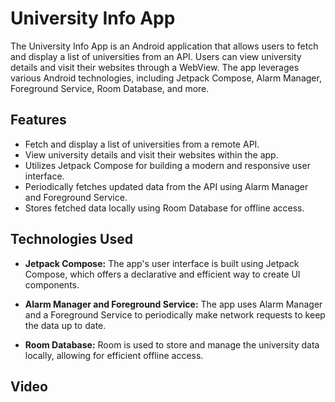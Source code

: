 # University Info App

The University Info App is an Android application that allows users to fetch and display a list of universities from an API. Users can view university details and visit their websites through a WebView. The app leverages various Android technologies, including Jetpack Compose, Alarm Manager, Foreground Service, Room Database, and more.

## Features

- Fetch and display a list of universities from a remote API.
- View university details and visit their websites within the app.
- Utilizes Jetpack Compose for building a modern and responsive user interface.
- Periodically fetches updated data from the API using Alarm Manager and Foreground Service.
- Stores fetched data locally using Room Database for offline access.

## Technologies Used

- **Jetpack Compose:** The app's user interface is built using Jetpack Compose, which offers a declarative and efficient way to create UI components.

- **Alarm Manager and Foreground Service:** The app uses Alarm Manager and a Foreground Service to periodically make network requests to keep the data up to date.

- **Room Database:** Room is used to store and manage the university data locally, allowing for efficient offline access.

## Video
